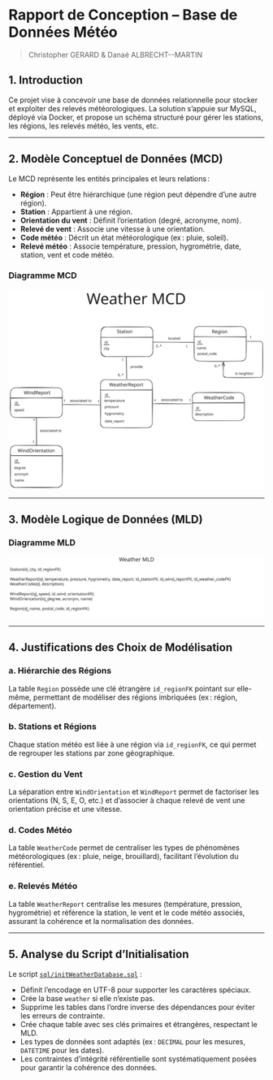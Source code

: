# Rapport de Conception – Base de Données Météo

> Christopher GERARD & Danaé ALBRECHT--MARTIN

## 1. Introduction

Ce projet vise à concevoir une base de données relationnelle pour stocker et exploiter des relevés météorologiques. La solution s’appuie sur MySQL, déployé via Docker, et propose un schéma structuré pour gérer les stations, les régions, les relevés météo, les vents, etc.

---

## 2. Modèle Conceptuel de Données (MCD)

Le MCD représente les entités principales et leurs relations :

- **Région** : Peut être hiérarchique (une région peut dépendre d’une autre région).
- **Station** : Appartient à une région.
- **Orientation du vent** : Définit l’orientation (degré, acronyme, nom).
- **Relevé de vent** : Associe une vitesse à une orientation.
- **Code météo** : Décrit un état météorologique (ex : pluie, soleil).
- **Relevé météo** : Associe température, pression, hygrométrie, date, station, vent et code météo.

### Diagramme MCD

[![MCD](diagrams/Weather_MCD.svg)](diagrams/Weather_MCD.svg)

---

## 3. Modèle Logique de Données (MLD)

### Diagramme MLD

[![MLD](diagrams/Weather_MLD.svg)](diagrams/Weather_MLD.svg)

---

## 4. Justifications des Choix de Modélisation

### a. Hiérarchie des Régions

La table `Region` possède une clé étrangère `id_regionFK` pointant sur elle-même, permettant de modéliser des régions imbriquées (ex : région, département).

### b. Stations et Régions

Chaque station météo est liée à une région via `id_regionFK`, ce qui permet de regrouper les stations par zone géographique.

### c. Gestion du Vent

La séparation entre `WindOrientation` et `WindReport` permet de factoriser les orientations (N, S, E, O, etc.) et d’associer à chaque relevé de vent une orientation précise et une vitesse.

### d. Codes Météo

La table `WeatherCode` permet de centraliser les types de phénomènes météorologiques (ex : pluie, neige, brouillard), facilitant l’évolution du référentiel.

### e. Relevés Météo

La table `WeatherReport` centralise les mesures (température, pression, hygrométrie) et référence la station, le vent et le code météo associés, assurant la cohérence et la normalisation des données.

---

## 5. Analyse du Script d’Initialisation

Le script [`sql/initWeatherDatabase.sql`](sql/initWeatherDatabase.sql) :

- Définit l’encodage en UTF-8 pour supporter les caractères spéciaux.
- Crée la base `weather` si elle n’existe pas.
- Supprime les tables dans l’ordre inverse des dépendances pour éviter les erreurs de contrainte.
- Crée chaque table avec ses clés primaires et étrangères, respectant le MLD.
- Les types de données sont adaptés (ex : `DECIMAL` pour les mesures, `DATETIME` pour les dates).
- Les contraintes d’intégrité référentielle sont systématiquement posées pour garantir la cohérence des données.